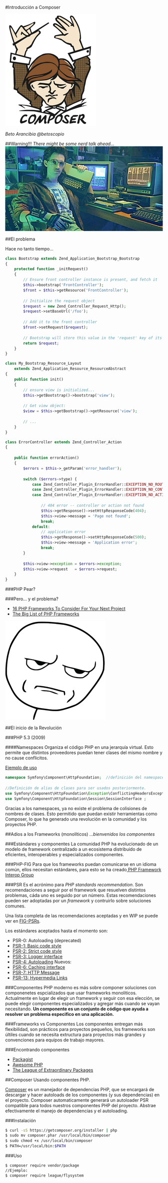 #Introducción a Composer

![Composer logo](logo-composer-transparent.png)

*Beto Arancibia*
*@betoscopio*


##Warning!!!
*There might be some nerd talk ahead...*
![Hackerman](hackerman.jpg)

##El problema

Hace no tanto tiempo...

```php
class Bootstrap extends Zend_Application_Bootstrap_Bootstrap
{
    protected function _initRequest()
    {
        // Ensure front controller instance is present, and fetch it
        $this->bootstrap('FrontController');
        $front = $this->getResource('FrontController');
 
        // Initialize the request object
        $request = new Zend_Controller_Request_Http();
        $request->setBaseUrl('/foo');
 
        // Add it to the front controller
        $front->setRequest($request);
 
        // Bootstrap will store this value in the 'request' key of its container
        return $request;
    }
}

```

```php
class My_Bootstrap_Resource_Layout
    extends Zend_Application_Resource_ResourceAbstract
{
    public function init()
    {
        // ensure view is initialized...
        $this->getBootstrap()->bootstrap('view');
 
        // Get view object:
        $view = $this->getBootstrap()->getResource('view');
 
        // ...
    }
}
```

```php
class ErrorController extends Zend_Controller_Action
{
 
    public function errorAction()
    {
        $errors = $this->_getParam('error_handler');
 
        switch ($errors->type) {
            case Zend_Controller_Plugin_ErrorHandler::EXCEPTION_NO_ROUTE:
            case Zend_Controller_Plugin_ErrorHandler::EXCEPTION_NO_CONTROLLER:
            case Zend_Controller_Plugin_ErrorHandler::EXCEPTION_NO_ACTION:
 
                // 404 error -- controller or action not found
                $this->getResponse()->setHttpResponseCode(404);
                $this->view->message = 'Page not found';
                break;
            default:
                // application error
                $this->getResponse()->setHttpResponseCode(500);
                $this->view->message = 'Application error';
                break;
        }
 
        $this->view->exception = $errors->exception;
        $this->view->request   = $errors->request;
    }
}
```

###PHP Pear?

###Pero... y el problema?

* [ 16 PHP Frameworks To Consider For Your Next Project ](https://www.sitepoint.com/16-php-frameworks/)
* [The Big List of PHP Frameworks](http://ernieleseberg.com/big-list-of-php-frameworks/)

![Seriously](seriously-meme.png)

##El inicio de la Revolución

###PHP 5.3 (2009)

####Namespaces
Organiza el código PHP en una jerarquía virtual. Esto permite que distintos proveedores puedan tener clases del mismo nombre y no cause conflicitos. 
 
 [Ejemplo de uso]( https://github.com/symfony/http-foundation)
 
 
```php
namespace Symfony\Component\HttpFoundation;  //definición del namespace

//Definición de alias de clases para ser usados posteriormente.
use Symfony\Component\HttpFoundation\Exception\ConflictingHeadersException;
use Symfony\Component\HttpFoundation\Session\SessionInterface ;
```
Gracias a los namespaces, ya no existe el problema de colisiones de nombres de clases. Esto permitido que puedan existir herramientas como Composer, lo que ha generado una revolución en la comunidad y los proyectos PHP.

##Adios a los Frameworks (monolíticos)
*...bienvenidos los componentes*

###Estándares y componentes
La comunidad PHP ha evolucionado de un modelo de framework centralizado a un ecosistema distribuido de eficientes, interoperables y especializados componentes.

###PHP-FIG
Para que los frameworks puedan comunicarse en un idioma común, ellos necesitan estándares, para esto se ha creado[ PHP Framework Interop Group](http://www.php-fig.org/) 

###PSR
Es el acrónimo para *PHP standards recommendation*. Son recomendaciones a seguir por el framework
que resuelven distintos problemas, cáda uno es seguido por un número. Estas recomendaciones pueden
ser adoptadas por un *framework* y contruirlo sobre soluciones comunes.

Una lista completa de las recomendaciones aceptadas y en WIP se puede ver en [FIG-PSRs](http://www.php-fig.org/psr/).

Los estándares aceptados hasta el momento son:
* PSR-0: Autoloading (deprecated)
* [PSR-1: Basic code style](http://www.php-fig.org/psr/psr-1/)
* [PSR-2: Strict code style](http://www.php-fig.org/psr/psr-2/)
* [PSR-3: Logger interface](http://www.php-fig.org/psr/psr-3/)
* [PSR-4: Autoloading](http://www.php-fig.org/psr/psr-4/)
Nuevos:
* [PSR-6: Caching interface](http://www.php-fig.org/psr/psr-6/)
* [PSR-7: HTTP Message](http://www.php-fig.org/psr/psr-7/)
* [PSR-13: Hypermedia Links](http://www.php-fig.org/psr/psr-13/)

###Componentes
PHP moderno es más sobre componer soluciones con componenetes espcializados que usar frameworks monoliticos.
Actualmente en lugar de elegir un framework y seguir con esa elección, se puede elegir componentes especializados y agregar más cuando se vayan necesitando.
**Un componente es un conjunto de código que ayuda a resolver un problema especifico en una aplicación.**

###Frameworks vs Componentes
Los componentes entregan más flexibilidad, son prácticos para proyectos pequeños, los frameworks son últiles cuando se necesita extructura para proyectos más grandes y convenciones para equipos de trabajo mayores.

###Encontrando componentes

* [Packagist](https://packagist.org/)
* [Awesome PHP](https://github.com/ziadoz/awesome-php)
* [ The League of Extraordinary Packages](http://thephpleague.com/)

##Composer
Usando componentes PHP.

[Composer](https://getcomposer.org/) es un manejador de dependencias PHP, que se encargará de descargar y hacer autoloads de los componentes (y sus dependencias) en el proyecto. Composer automaticamente generará un autoloader PSR compatible para todos nuestros componentes PHP del proyecto. Abstrae efectivamente el manejo de dependencias y el autoloading.

###Instalación
```sh
$ curl -sS https://getcomposer.org/installer | php
$ sudo mv composer.phar /usr/local/bin/composer 
$ sudo chmod +x /usr/local/bin/composer
$ PATH=/usr/local/bin:$PATH 
```
###Uso
```
$ composer require vendor/package
//Ejemplo:
$ composer require league/flysystem
```
